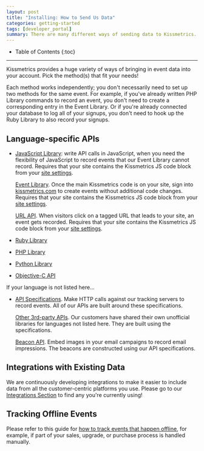 ```yaml
---
layout: post
title: "Installing: How to Send Us Data"
categories: getting-started
tags: [developer_portal]
summary: There are many different ways of sending data to Kissmetrics. Review your options here.
---
```

* Table of Contents
{:toc}
* * *

Kissmetrics provides a huge variety of ways of bringing in event data into your account. Pick the method(s) that fit your needs!

Each method works independently; you don't necessarily need to set up two methods for the same event. For example, if you've already written PHP Library commands to record an event, you don't need to create a corresponding entry in the Event Library. Or if you're already connected your database to log all of your signups, you don't need to hook up the Ruby Library to also record your signups.

## Language-specific APIs

* [JavaScript Library][js]: write API calls in JavaScript, when you need the flexibility of JavaScript to record events that our Event Library cannot record. Requires that your site contains the Kissmetrics JS code block from your [site settings][settings].

  [Event Library][event-library]. Once the main Kissmetrics code is on your site, sign into [kissmetrics.com][settings] to create events without additional code changes. Requires that your site contains the Kissmetrics JS code block from your [site settings][settings].

  [URL API][url]. When visitors click on a tagged URL that leads to your site, an event gets recorded. Requires that your site contains the Kissmetrics JS code block from your [site settings][settings].
* [Ruby Library][ruby]
* [PHP Library][php]
* [Python Library][python]
* [Objective-C API][obj-c]

If your language is not listed here...

* [API Specifications][specs]. Make HTTP calls against our tracking servers to record events. All of our APIs are built around these specifications.

  [Other 3rd-party APIs][other]. Our customers have shared their own unofficial libraries for languages not listed here. They are built using the specifications.

  [Beacon API][beacon]. Embed images in your email campaigns to record email impressions. The beacons are constructed using our API specifications.


## Integrations with Existing Data

We are continuously developing integrations to make it easier to include data from all the customer-centric platforms you use. Please go to our [Integrations Section][integrations] to find any you're currently using!

## Tracking Offline Events

Please refer to this guide for [how to track events that happen offline][offline], for example, if part of your sales, upgrade, or purchase process is handled manually.

[event-library]: /tools/event-library
[js]: /apis/javascript
[ruby]: /apis/ruby
[php]: /apis/php
[python]: /apis/python
[obj-c]: /apis/objective-c
[url]: /apis/url
[beacon]: /apis/beacon
[other]: /apis/other
[specs]: /apis/specifications

[integrations]: /integrations

[settings]: https://app.kissmetrics.com/settings
[offline]: /how-tos/tracking-offline-events
